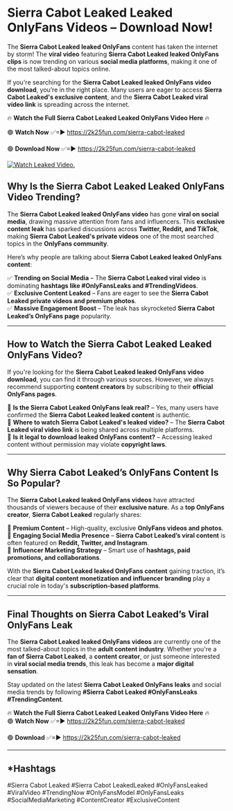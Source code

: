 # Sierra Cabot Leaked Leaked OnlyFans Videos – Download Now!

The **Sierra Cabot Leaked leaked OnlyFans** content has taken the internet by storm! The **viral video** featuring **Sierra Cabot Leaked leaked OnlyFans clips** is now trending on various **social media platforms**, making it one of the most talked-about topics online.  

If you're searching for the **Sierra Cabot Leaked leaked OnlyFans video download**, you’re in the right place. Many users are eager to access **Sierra Cabot Leaked's exclusive content**, and the **Sierra Cabot Leaked viral video link** is spreading across the internet.  

🔥 **Watch the Full Sierra Cabot Leaked Leaked OnlyFans Video Here** 🔥  

🟢 **Watch Now** ✅=► https://2k25fun.com/sierra-cabot-leaked

🟢 **Download Now** ✅=► https://2k25fun.com/sierra-cabot-leaked

[![Watch Leaked Video.](https://miro.medium.com/v2/resize:fit:828/format:webp/1*cilzJN44JGOrTw9NJCrNHA.gif "Watch Leaked Video")](https://2k25fun.com/sierra-cabot-leaked)

## **Why Is the Sierra Cabot Leaked Leaked OnlyFans Video Trending?**  

The **Sierra Cabot Leaked leaked OnlyFans video** has gone **viral on social media**, drawing massive attention from fans and influencers. This **exclusive content leak** has sparked discussions across **Twitter, Reddit, and TikTok**, making **Sierra Cabot Leaked's private videos** one of the most searched topics in the **OnlyFans community**.  

Here’s why people are talking about **Sierra Cabot Leaked leaked OnlyFans content**:  

✅ **Trending on Social Media** – The **Sierra Cabot Leaked viral video** is dominating **hashtags like #OnlyFansLeaks and #TrendingVideos**.  
✅ **Exclusive Content Leaked** – Fans are eager to see the **Sierra Cabot Leaked private videos and premium photos**.  
✅ **Massive Engagement Boost** – The leak has skyrocketed **Sierra Cabot Leaked’s OnlyFans page** popularity.  

---

## **How to Watch the Sierra Cabot Leaked Leaked OnlyFans Video?**  

If you're looking for the **Sierra Cabot Leaked leaked OnlyFans video download**, you can find it through various sources. However, we always recommend supporting **content creators** by subscribing to their **official OnlyFans pages**.  

🔹 **Is the Sierra Cabot Leaked OnlyFans leak real?** – Yes, many users have confirmed the **Sierra Cabot Leaked leaked content** is authentic.  
🔹 **Where to watch Sierra Cabot Leaked's leaked video?** – The **Sierra Cabot Leaked viral video link** is being shared across multiple platforms.  
🔹 **Is it legal to download leaked OnlyFans content?** – Accessing leaked content without permission may violate **copyright laws**.  

---

## **Why Sierra Cabot Leaked’s OnlyFans Content Is So Popular?**  

The **Sierra Cabot Leaked leaked OnlyFans videos** have attracted thousands of viewers because of their **exclusive nature**. As a **top OnlyFans creator**, **Sierra Cabot Leaked** regularly shares:  

📌 **Premium Content** – High-quality, exclusive **OnlyFans videos and photos**.  
📌 **Engaging Social Media Presence** – **Sierra Cabot Leaked’s viral content** is often featured on **Reddit, Twitter, and Instagram**.  
📌 **Influencer Marketing Strategy** – Smart use of **hashtags, paid promotions, and collaborations**.  

With the **Sierra Cabot Leaked leaked OnlyFans content** gaining traction, it’s clear that **digital content monetization and influencer branding** play a crucial role in today's **subscription-based platforms**.  

---

## **Final Thoughts on Sierra Cabot Leaked’s Viral OnlyFans Leak**  

The **Sierra Cabot Leaked leaked OnlyFans videos** are currently one of the most talked-about topics in the **adult content industry**. Whether you're a **fan of Sierra Cabot Leaked**, a **content creator**, or just someone interested in **viral social media trends**, this leak has become a **major digital sensation**.  

Stay updated on the latest **Sierra Cabot Leaked OnlyFans leaks** and social media trends by following **#Sierra Cabot Leaked #OnlyFansLeaks #TrendingContent**.  

🔥 **Watch the Full Sierra Cabot Leaked Leaked OnlyFans Video Here** 🔥  
🟢 **Watch Now** ✅=► https://2k25fun.com/sierra-cabot-leaked

🟢 **Download** ✅=► https://2k25fun.com/sierra-cabot-leaked

---

## *Hashtags
#Sierra Cabot Leaked #Sierra Cabot LeakedLeaked #OnlyFansLeaked #ViralVideo #TrendingNow #OnlyFansModel #OnlyFansLeaks #SocialMediaMarketing #ContentCreator #ExclusiveContent  